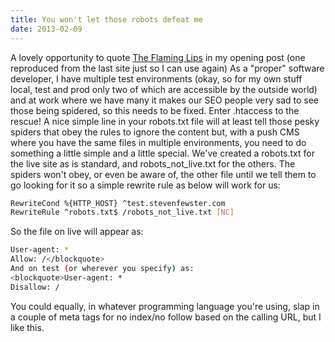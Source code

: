 ```yaml
---
title: You won't let those robots defeat me
date: 2013-02-09
---
```


A lovely opportunity to quote [The Flaming Lips](http://youtu.be/AzlMeTxVdH8 "Yoshimi Battles the Pink Robots Pt I - The Flaming Lips") in my opening post (one reproduced from the last site just so I can use again)
As a "proper" software developer, I have multiple test environments (okay, so for my own stuff local, test and prod only two of which are accessible by the outside world) and at work where we have many it makes our SEO people very sad to see those being spidered, so this needs to be fixed. Enter .htaccess to the rescue!
A nice simple line in your robots.txt file will at least tell those pesky spiders that obey the rules to ignore the content but, with a push CMS where you have the same files in multiple environments, you need to do something a little simple and a little special.
We've created a robots.txt for the live site as is standard, and robots_not_live.txt for the others. The spiders won't obey, or even be aware of, the other file until we tell them to go looking for it so a simple rewrite rule as below will work for us:
```bash
RewriteCond %{HTTP_HOST} ^test.stevenfewster.com
RewriteRule ^robots.txt$ /robots_not_live.txt [NC]
```
So the file on live will appear as:

```bash
User-agent: *
Allow: /</blockquote>
And on test (or wherever you specify) as:
<blockquote>User-agent: *
Disallow: /
```

You could equally, in whatever programming language you're using, slap in a couple of meta tags for no index/no follow based on the calling URL, but I like this.

